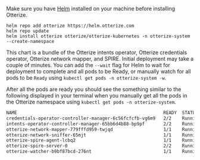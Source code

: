    Make sure you have [Helm](https://helm.sh/docs/intro/install/) installed on your machine before installing Otterize.

   ```shell
   helm repo add otterize https://helm.otterize.com
   helm repo update
   helm install otterize otterize/otterize-kubernetes -n otterize-system --create-namespace
   ```

This chart is a bundle of the Otterize intents operator, Otterize credentials operator, Otterize network mapper, and SPIRE.
Initial deployment may take a couple of minutes.
You can add the `--wait` flag for Helm to wait for deployment to complete and all pods to be Ready, or manually watch for all pods to be `Ready` using `kubectl get pods -n otterize-system -w`.

After all the pods are ready you should see the something similar to the following displayed in your terminal when you manually get all the pods in the Otterize namespace using `kubectl get pods -n otterize-system`.

``` bash
NAME                                                       READY  STATUS  RESTARTS AGE
credentials-operator-controller-manager-6c56fcfcfb-vg6m9   2/2    Running   0     9s
intents-operator-controller-manager-65bb6d4b88-bp9pf       2/2    Running   0     9s
otterize-network-mapper-779fffd959-twjqd                   1/1    Running   0     9s
otterize-network-sniffer-65mjt                             1/1    Running   0     9s
otterize-spire-agent-lcbq2                                 1/1    Running   0     9s
otterize-spire-server-0                                    2/2    Running   0     9s
otterize-watcher-b9bf87bcd-276nt                           1/1    Running   0     9s
```
